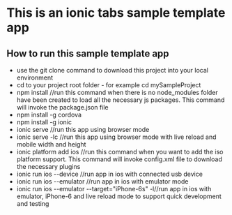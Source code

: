 # This is an ionic tabs sample template app

## How to run this sample template app
 - use the git clone command to download this project into your local environment
 - cd to your project root folder - for example cd mySampleProject
 - npm install //run this command when there is no node_modules folder have been created to load all the necessary js packages. This command will invoke the package.json file
 - npm install -g cordova
 - npm install -g ionic
 - ionic serve //run this app using browser mode
 - ionic serve -lc //run this app using browser mode with live reload and mobile width and height
 - ionic platform add ios //run this command when you want to add the iso platform support. This command will invoke config.xml file to download the necessary plugins
 - ionic run ios --device //run app in ios with connected usb device
 - ionic run ios --emulator //run app in ios with emulator mode
 - ionic run ios --emulator --target="iPhone-6s" -l//run app in ios with emulator, iPhone-6 and live reload mode to support quick development and testing
